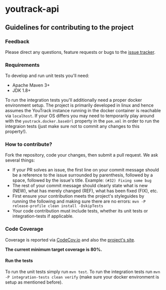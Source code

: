 
# youtrack-api

## Guidelines for contributing to the project

### Feedback
Please direct any questions, feature requests or bugs to the 
[issue tracker](https://github.com/llorllale/youtrack-api/issues/).

### Requirements
To develop and run unit tests you'll need:

* Apache Maven 3+
* JDK 1.8+

To run the integration tests you'll additionally need a proper docker 
environment setup. The project is primarily developed in linux and hence
assumes the YouTrack instance running in the docker container is reachable
via `localhost`. If your OS differs you may need to temporarily play around
with the `youtrack.docker.baseUrl` property in the `pom.xml` in order to run
the integraion tests (just make sure not to commit any changes to this 
property!).

### How to contribute?
Fork the repository, code your changes, then submit a pull request. We ask 
several things:

* If your PR solves an issue, the first line on your commit message should be
a reference to the issue surrounded by parenthesis, followed by a space, 
followed by the issue's title. Example: `(#32) Fixing some bug`
* The rest of your commit message should clearly state what is new (NEW), 
what has merely changed (REF), what has been fixed (FIX), etc.
* First ensure your contribution meets the project's styleguides by running 
the following and making sure there are no errors: 
`mvn -P release-profile clean install -DskipTests`
* Your code contribution must include tests, whether its unit tests or 
integration-tests if applicable.

### Code Coverage
Coverage is reported via [CodeCov.io](https://codecov.io/gh/llorllale/youtrack-api)
and also the [project's site](https://llorllale.github.io/youtrack-api/cobertura/).

**The current minimum target coverage is 80%.**

#### Run the tests
To run the unit tests simply run `mvn test`. To run the integration tests run
`mvn -P integration-tests clean verify` (make sure your docker environment is
setup as mentioned before).